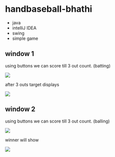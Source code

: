 # handbaseball-bhathi

* java 
* intelliJ IDEA 
* swing
* simple game

## window 1

using buttons we can score till 3 out count. (batting)

![](https://github.com/bhathi97/handbaseball-bhathi/blob/main/Screenshot%20(1).png)

after 3 outs target displays

![](https://github.com/bhathi97/handbaseball-bhathi/blob/main/Screenshot%20(2).png)

## window 2

using buttons we can score till 3 out count. (balling)

![](https://github.com/bhathi97/handbaseball-bhathi/blob/main/Screenshot%20(3).png)

winner will show

![](https://github.com/bhathi97/handbaseball-bhathi/blob/main/Screenshot%20(4).png)
